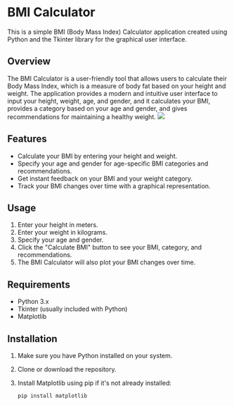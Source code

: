 # BMI Calculator

This is a simple BMI (Body Mass Index) Calculator application created using Python and the Tkinter library for the graphical user interface.

## Overview

The BMI Calculator is a user-friendly tool that allows users to calculate their Body Mass Index, which is a measure of body fat based on your height and weight. The application provides a modern and intuitive user interface to input your height, weight, age, and gender, and it calculates your BMI, provides a category based on your age and gender, and gives recommendations for maintaining a healthy weight.
<img src = "https://media.discordapp.net/attachments/1148577392760209439/1166073828963794954/image.png?ex=654929e1&is=6536b4e1&hm=52aeb925371d55ec3bbe0dfc74b6b95cfe0805ea6f2cae7c0df9e614edd713e3&=&width=299&height=468"/>
## Features

- Calculate your BMI by entering your height and weight.
- Specify your age and gender for age-specific BMI categories and recommendations.
- Get instant feedback on your BMI and your weight category.
- Track your BMI changes over time with a graphical representation.

## Usage

1. Enter your height in meters.
2. Enter your weight in kilograms.
3. Specify your age and gender.
4. Click the "Calculate BMI" button to see your BMI, category, and recommendations.
5. The BMI Calculator will also plot your BMI changes over time.

## Requirements

- Python 3.x
- Tkinter (usually included with Python)
- Matplotlib

## Installation

1. Make sure you have Python installed on your system.

2. Clone or download the repository.

3. Install Matplotlib using pip if it's not already installed:

   ```bash
   pip install matplotlib

